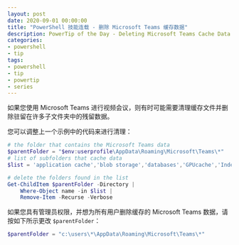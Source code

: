 ```yaml
---
layout: post
date: 2020-09-01 00:00:00
title: "PowerShell 技能连载 - 删除 Microsoft Teams 缓存数据"
description: PowerTip of the Day - Deleting Microsoft Teams Cache Data
categories:
- powershell
- tip
tags:
- powershell
- tip
- powertip
- series
---
```

如果您使用 Microsoft Teams 进行视频会议，则有时可能需要清理缓存文件并删除驻留在许多子文件夹中的残留数据。

您可以调整上一个示例中的代码来进行清理：

```powershell
# the folder that contains the Microsoft Teams data
$parentFolder = "$env:userprofile\AppData\Roaming\Microsoft\Teams\*"
# list of subfolders that cache data
$list = 'application cache','blob storage','databases','GPUcache','IndexedDB','Local Storage','tmp'

# delete the folders found in the list
Get-ChildItem $parentFolder -Directory |
    Where-Object name -in $list |
    Remove-Item -Recurse -Verbose
```

如果您具有管理员权限，并想为所有用户删除缓存的 Microsoft Teams 数据，请按如下所示更改 `$parentFolder`：

```powershell
$parentFolder = "c:\users\*\AppData\Roaming\Microsoft\Teams\*"
```

<!--本文国际来源：[Deleting Microsoft Teams Cache Data](https://community.idera.com/database-tools/powershell/powertips/b/tips/posts/deleting-microsoft-teams-cache-data)-->


